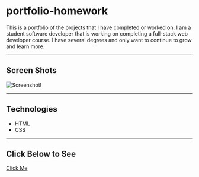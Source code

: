 # portfolio-homework

This is a portfolio of the projects that I have completed or worked on. I am a student software developer that is working on completing a full-stack web developer course. I have several degrees and only want to continue to grow and learn more. 

---

## Screen Shots 

![Screenshot!](https://user-images.githubusercontent.com/83733566/127943793-925f2f2f-7abb-4ba9-be05-f72fcf078884.png)

---

## Technologies 
* HTML
* CSS

---

## Click Below to See 

[Click Me](https://bvanburenwx.github.io/portfolio-homework/)
